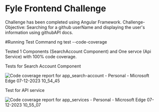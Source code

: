 # Fyle Frontend Challenge
Challenge has been completed using Angular Framework.
Challenge-Objective: Searching for a github userName and displaying the user's information using githubAPI docs.

#Running Test Command
ng test --code-coverage

Tested 1 Components (SearchAccount Component) and One servce (Api Service) with 100% code coverage.

Tests for Search Account Component 

![Code coverage report for app_search-account - Personal - Microsoft​ Edge 07-12-2023 10_54_45](https://github.com/mv991/fyle-internship-challenge-23/assets/125487704/50e849cf-4618-4248-8569-b9c34e338b7e)

Test for API service

![Code coverage report for app_services - Personal - Microsoft​ Edge 07-12-2023 10_55_07](https://github.com/mv991/fyle-internship-challenge-23/assets/125487704/c07d0eb8-8636-48bc-a27a-bbc97449b721)
